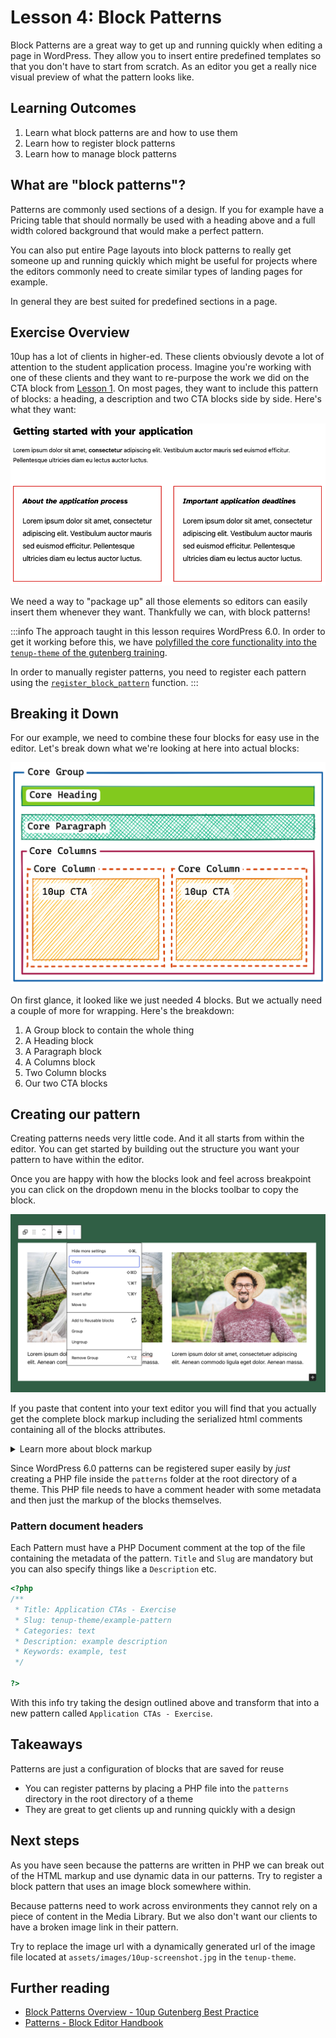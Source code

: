 # Lesson 4: Block Patterns

Block Patterns are a great way to get up and running quickly when editing a page in WordPress. They allow you to insert entire predefined templates so that you don't have to start from scratch. As an editor you get a really nice visual preview of what the pattern looks like.

## Learning Outcomes

1. Learn what block patterns are and how to use them
2. Learn how to register block patterns
3. Learn how to manage block patterns

## What are "block patterns"?

Patterns are commonly used sections of a design. If you for example have a Pricing table that should normally be used with a heading above and a full width colored background that would make a perfect pattern.

You can also put entire Page layouts into block patterns to really get someone up and running quickly which might be useful for projects where the editors commonly need to create similar types of landing pages for example.

In general they are best suited for predefined sections in a page.

## Exercise Overview

10up has a lot of clients in higher-ed. These clients obviously devote a lot of attention to the student application process. Imagine you're working with one of these clients and they want to re-purpose the work we did on the CTA block from [Lesson 1](02-cta-lesson.md). On most pages, they want to include this pattern of blocks: a heading, a description and two CTA blocks side by side. Here's what they want:

!["Block Variation, CTA block"](../../static/img/variations-block-cta-1.png)

We need a way to "package up" all those elements so editors can easily insert them whenever they want. Thankfully we can, with block patterns!

:::info
The approach taught in this lesson requires WordPress 6.0. In order to get it working before this, we have [polyfilled the core functionality into the `tenup-theme` of the gutenberg training](https://github.com/10up/gutenberg-lessons/blob/trunk/themes/tenup-theme/includes/blocks.php#L181-L316).

In order to manually register patterns, you need to register each pattern using the [`register_block_pattern`](https://developer.wordpress.org/reference/functions/register_block_pattern/) function.
:::

## Breaking it Down

For our example, we need to combine these four blocks for easy use in the editor. Let's break down what we're looking at here into actual blocks:

!["Block Variation breakdown"](../../static/img/block-patterns-structure-diagram.png)

On first glance, it looked like we just needed 4 blocks. But we actually need a couple of more for wrapping. Here's the breakdown:

1. A Group block to contain the whole thing
2. A Heading block
3. A Paragraph block
4. A Columns block
5. Two Column blocks
6. Our two CTA blocks

## Creating our pattern

Creating patterns needs very little code. And it all starts from within the editor. You can get started by building out the structure you want your pattern to have within the editor.

Once you are happy with how the blocks look and feel across breakpoint you can click on the dropdown menu in the blocks toolbar to copy the block.

![Block Toolbar Context menu highlighting the copy button.](../../static/img/block-pattern-save.png)

If you paste that content into your text editor you will find that you actually get the complete block markup including the serialized html comments containing all of the blocks attributes.

<details>
<summary>Learn more about block markup</summary>

When we copy the block we get the serialized html. But what does that even mean? Below you can see an example of some markup that was generated when copying a block from the editor. In fact, this is how blocks get stored in the database.

```html title="Copied Block Markup"
<!-- wp:group {"className":"is-style-application-ctas"} -->
<div class="wp-block-group is-style-application-ctas">
	<!-- wp:heading {"placeholder":"Getting started with your application"} -->
	<h2>This is a Heading</h2>
	<!-- /wp:heading -->

	<!-- wp:paragraph {"placeholder":"Add the description text here...","className":"application-ctas__description"} -->
	<p class="application-ctas__description">And this is a Paragraph</p>
	<!-- /wp:paragraph -->

	<!-- wp:columns -->
	<div class="wp-block-columns">
		<!-- wp:column -->
		<div class="wp-block-column">
			<!-- wp:gutenberg-lessons/cta-complete /-->
		</div>
		<!-- /wp:column -->

		<!-- wp:column -->
		<div class="wp-block-column">
			<!-- wp:gutenberg-lessons/cta-complete /-->
		</div>
		<!-- /wp:column --></div>
	<!-- /wp:columns -->
</div>
<!-- /wp:group -->

```

Each block gets wrapped by an HTML comment. These comments are what we mean when we say serialized content. They start with the name of the block, followed by a JSON object containing all the block's attributes. Well, at least all the ones that are not identifiable by something else in the block markup.

In the paragraph for example the text content within the `p` tag is automatically parsed as the value of the `content` attribute, so there is no need to put it into the JSON object.

The `className` attribute on the other hand is impossible to parse because there may be other classnames coming from the block itself or some extension that only works when the attribute is stored in the JSON object.
</details>

Since WordPress 6.0 patterns can be registered super easily by _just_ creating a PHP file inside the `patterns` folder at the root directory of a theme. This PHP file needs to have a comment header with some metadata and then just the markup of the blocks themselves.

### Pattern document headers

Each Pattern must have a PHP Document comment at the top of the file containing the metadata of the pattern. `Title` and `Slug` are mandatory but you can also specify things like a `Description` etc.

```php title="/patterns/example.php"
<?php
/**
 * Title: Application CTAs - Exercise
 * Slug: tenup-theme/example-pattern
 * Categories: text
 * Description: example description
 * Keywords: example, test
 */

?>
```

With this info try taking the design outlined above and transform that into a new pattern called `Application CTAs - Exercise`.

## Takeaways

Patterns are just a configuration of blocks that are saved for reuse

- You can register patterns by placing a PHP file into the `patterns` directory in the root directory of a theme
- They are great to get clients up and running quickly with a design

## Next steps

As you have seen because the patterns are written in PHP we can break out of the HTML markup and use dynamic data in our patterns. Try to register a block pattern that uses an image block somewhere within.

Because patterns need to work across environments they cannot rely on a piece of content in the Media Library. But we also don't want our clients to have a broken image link in their pattern.

Try to replace the image url with a dynamically generated url of the image file located at `assets/images/10up-screenshot.jpg` in the `tenup-theme`.

## Further reading

- [Block Patterns Overview - 10up Gutenberg Best Practice](../reference/Patterns/overview)
- [Patterns - Block Editor Handbook](https://developer.wordpress.org/block-editor/reference-guides/block-api/block-patterns/)
